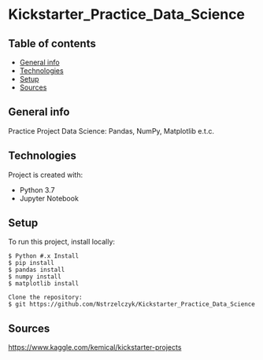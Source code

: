 # Kickstarter_Practice_Data_Science
 
## Table of contents
* [General info](#general-info)
* [Technologies](#technologies)
* [Setup](#setup)
* [Sources](#sources)

## General info
Practice Project Data Science: Pandas, NumPy, Matplotlib e.t.c.

## Technologies
Project is created with:
* Python 3.7
* Jupyter Notebook

## Setup
To run this project, install locally:
```
$ Python #.x Install
$ pip install
$ pandas install
$ numpy install
$ matplotlib install

Clone the repository:
$ git https://github.com/Nstrzelczyk/Kickstarter_Practice_Data_Science
```

## Sources
https://www.kaggle.com/kemical/kickstarter-projects
